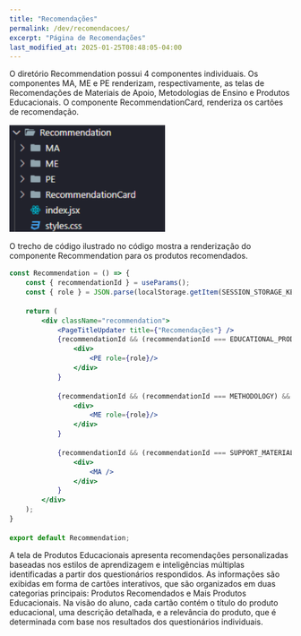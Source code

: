```yaml
---
title: "Recomendações"
permalink: /dev/recomendacoes/
excerpt: "Página de Recomendações"
last_modified_at: 2025-01-25T08:48:05-04:00
---
```


O diretório Recommendation possui 4 componentes individuais. Os componentes MA, ME e PE renderizam, respectivamente, as telas de Recomendações de Materiais de Apoio, Metodologias de Ensino e Produtos Educacionais. O componente RecommendationCard, renderiza os cartões de recomendação.

![modulos](/assets/images/code15.png)

O trecho de código ilustrado no código mostra a renderização do componente Recommendation para os produtos recomendados.

```jsx
const Recommendation = () => {
    const { recommendationId } = useParams();
    const { role } = JSON.parse(localStorage.getItem(SESSION_STORAGE_KEY));

    return (
        <div className="recommendation">
            <PageTitleUpdater title={"Recomendações"} />
            {recommendationId && (recommendationId === EDUCATIONAL_PRODUCTS) &&
                <div>
                    <PE role={role}/>
                </div>
            }

            {recommendationId && (recommendationId === METHODOLOGY) &&
                <div>
                    <ME role={role}/>
                </div>
            }

            {recommendationId && (recommendationId === SUPPORT_MATERIALS) &&
                <div>
                    <MA />
                </div>
            }
        </div>
    );
}

export default Recommendation; 
```

A tela de Produtos Educacionais apresenta recomendações personalizadas baseadas nos estilos de aprendizagem e inteligências múltiplas identificadas a partir dos questionários respondidos. As informações são exibidas em forma de cartões interativos, que são organizados em duas categorias principais: Produtos Recomendados e Mais Produtos Educacionais. Na visão do aluno, cada cartão contém o título do produto educacional, uma descrição detalhada, e a relevância do produto, que é determinada com base nos resultados dos questionários individuais.